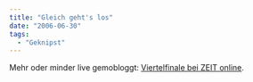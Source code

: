 ```yaml
---
title: "Gleich geht's los"
date: "2006-06-30"
tags:
  - "Geknipst"
---
```


Mehr oder minder live gemobloggt: [Viertelfinale bei ZEIT online](http://flickr.com/photos/couchblog/sets/72157594182471780/).
